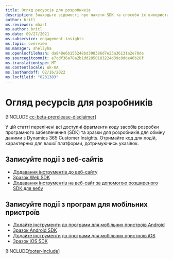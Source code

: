```yaml
---
title: Огляд ресурсів для розробників
description: Знаходьте відомості про пакети SDK та способи їх використання.
author: britl
ms.reviewer: mhart
ms.author: britl
ms.date: 09/27/2021
ms.subservice: engagement-insights
ms.topic: overview
ms.manager: shellyha
ms.openlocfilehash: da848e6b155248bd308386d7e23a36131a2e78de
ms.sourcegitcommit: e7cdf36a78a2b1dd2850183224d39c8dde46b26f
ms.translationtype: MT
ms.contentlocale: uk-UA
ms.lasthandoff: 02/16/2022
ms.locfileid: "8231383"
---
```

# <a name="developer-resources-overview"></a>Огляд ресурсів для розробників

[!INCLUDE [cc-beta-prerelease-disclaimer](includes/cc-beta-prerelease-disclaimer.md)]

У цій статті перелічені всі доступні фрагменти коду засобів розробки програмного забезпечення (SDK) та зразки для розробників для обміну даними з Dynamics 365 Customer Insights. Отримайте код для подій, характерних для вашої платформи, дотримуючись указівок.

## <a name="capture-events-from-websites"></a>Записуйте події з веб-сайтів

- [Додавання інструментів до веб-сайту](instrument-website.md)
- [Зразок Web SDK](websdk-sample.md)
- [Додавання інструментів на веб-сайт за допомогою розширеного SDK для вебу](advanced-SDK-implementation.md)

## <a name="capture-events-from-mobile-apps"></a>Записуйте події з програм для мобільних пристроїв

- [Додайте інструменти до програми для мобільних пристроїв Android](get-started-android.md)
- [Зразок Android SDK](androidsdk-sample.md)
- [Додайте інструменти до програми для мобільних пристроїв iOS](get-started-ios.md)
- [Зразок iOS SDK](iossdk-sample.md)

[!INCLUDE[footer-include](../includes/footer-banner.md)]
